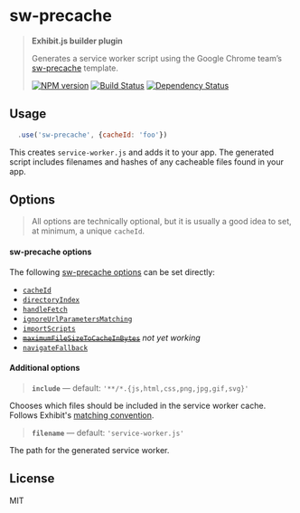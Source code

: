# sw-precache

> **Exhibit.js builder plugin**
>
> Generates a service worker script using the Google Chrome team’s [sw-precache](https://github.com/GoogleChrome/sw-precache) template.
> 
> [![NPM version][npm-image]][npm-url] [![Build Status][travis-image]][travis-url] [![Dependency Status][depstat-image]][depstat-url]


## Usage

```js
  .use('sw-precache', {cacheId: 'foo'})
```

This creates `service-worker.js` and adds it to your app. The generated script includes filenames and hashes of any cacheable files found in your app.


## Options

> All options are technically optional, but it is usually a good idea to set, at minimum, a unique `cacheId`.

#### sw-precache options

The following [sw-precache options](https://github.com/GoogleChrome/sw-precache#options) can be set directly:

- [`cacheId`](https://github.com/GoogleChrome/sw-precache#cacheid-string)
- [`directoryIndex`](https://github.com/GoogleChrome/sw-precache#directoryindex-string)
- [`handleFetch`](https://github.com/GoogleChrome/sw-precache#handlefetch-boolean)
- [`ignoreUrlParametersMatching`](https://github.com/GoogleChrome/sw-precache#ignoreurlparametersmatching-arrayregex)
- [`importScripts`](https://github.com/GoogleChrome/sw-precache#importscripts-arraystring)
- ~~[`maximumFileSizeToCacheInBytes`](https://github.com/GoogleChrome/sw-precache#maximumfilesizetocacheinbytes-number)~~ *not yet working*
- [`navigateFallback`](https://github.com/GoogleChrome/sw-precache#navigatefallback-string)


#### Additional options

> **`include`** — default: `'**/*.{js,html,css,png,jpg,gif,svg}'`

Chooses which files should be included in the service worker cache. Follows Exhibit's [matching convention](https://github.com/exhibitjs/exhibit/docs/matching.md).

> **`filename`** — default: `'service-worker.js'`

The path for the generated service worker.


## License

MIT


<!-- badge URLs -->
[npm-url]: https://npmjs.org/package/exhibit-builder-sw-precache
[npm-image]: https://img.shields.io/npm/v/exhibit-builder-sw-precache.svg?style=flat-square

[travis-url]: http://travis-ci.org/exhibitjs/builder-sw-precache
[travis-image]: https://img.shields.io/travis/exhibitjs/builder-sw-precache.svg?style=flat-square

[depstat-url]: https://david-dm.org/exhibitjs/builder-sw-precache
[depstat-image]: https://img.shields.io/david/exhibitjs/builder-sw-precache.svg?style=flat-square
